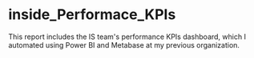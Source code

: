 # inside_Performace_KPIs

This report includes the IS team's performance KPIs dashboard, which I automated using Power BI and Metabase at my previous organization.
